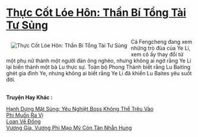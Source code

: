 <a href="https://truyentiki.com/thuc-cot-loe-hon-than-bi-tong-tai-tu-sung.31685/" title="Thực Cốt Lóe Hôn: Thần Bí Tổng Tài Tư Sủng"><h1>Thực Cốt Lóe Hôn: Thần Bí Tổng Tài Tư Sủng</h1></a><div style="display:table"><img align="right" style="float: left; padding: 10px;" src="https://truyentiki.com/a/img/str/src/31685.jpg" alt="Thực Cốt Lóe Hôn: Thần Bí Tổng Tài Tư Sủng">Cả Fengcheng đang xem những trò đùa của Ye Li, xem cô ấy thay đổi từ một phụ nữ thành một người đàn ông nghèo, nhưng không ai ngờ rằng Ye Li lại biến thành một bà Lu thực sự. Toàn bộ Phong Thành biết rằng Lu Baiting ghét gia đình Ye, nhưng không ai biết rằng Ye Li đã khiến Lu Baites yêu suốt đời.</div><p><br><b>Truyện Hay Khác :</b></p><a href="https://truyentiki.com/hanh-dung-mat-sung-yeu-nghiet-boss-khong-the-treu-vao.31684/" alt="Hạnh Dựng Mật Sủng: Yêu Nghiệt Boss Không Thể Trêu Vào">Hạnh Dựng Mật Sủng: Yêu Nghiệt Boss Không Thể Trêu Vào</a><br/><a href="https://github.com/nownovels/top500/tree/master/truyenhay/33861/" alt="Phi Muốn Ra Vị">Phi Muốn Ra Vị</a><br/><a href="https://github.com/nownovels/truyenhay/tree/master/truyenhay/30448/README.md" alt="Loan Về Đồng">Loan Về Đồng</a><br/><a href="https://github.com/nownovels/top500/tree/master/truyenhay/33634/" alt="Vương Gia, Vương Phi Mạo Mỹ Còn Tàn Nhẫn Hung">Vương Gia, Vương Phi Mạo Mỹ Còn Tàn Nhẫn Hung</a><br/>
